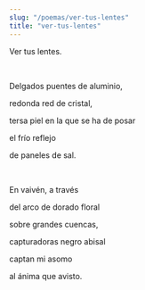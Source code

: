 ```yaml
---
slug: "/poemas/ver-tus-lentes"
title: "ver-tus-lentes"
---
```

Ver tus lentes.

&nbsp;

Delgados puentes de aluminio,

redonda red de cristal,

tersa piel en la que se ha de posar

el frío reflejo 

de paneles de sal.

&nbsp;

En vaivén, a través 

del arco de dorado floral

sobre grandes cuencas,

capturadoras negro abisal

captan mi asomo 

al ánima que avisto.
